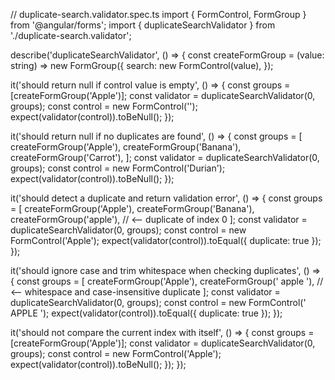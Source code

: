 // duplicate-search.validator.spec.ts
import { FormControl, FormGroup } from '@angular/forms';
import { duplicateSearchValidator } from './duplicate-search.validator';

describe('duplicateSearchValidator', () => {
  const createFormGroup = (value: string) =>
    new FormGroup({
      search: new FormControl(value),
    });

  it('should return null if control value is empty', () => {
    const groups = [createFormGroup('Apple')];
    const validator = duplicateSearchValidator(0, groups);
    const control = new FormControl('');
    expect(validator(control)).toBeNull();
  });

  it('should return null if no duplicates are found', () => {
    const groups = [
      createFormGroup('Apple'),
      createFormGroup('Banana'),
      createFormGroup('Carrot'),
    ];
    const validator = duplicateSearchValidator(0, groups);
    const control = new FormControl('Durian');
    expect(validator(control)).toBeNull();
  });

  it('should detect a duplicate and return validation error', () => {
    const groups = [
      createFormGroup('Apple'),
      createFormGroup('Banana'),
      createFormGroup('apple'), // <-- duplicate of index 0
    ];
    const validator = duplicateSearchValidator(0, groups);
    const control = new FormControl('Apple');
    expect(validator(control)).toEqual({ duplicate: true });
  });

  it('should ignore case and trim whitespace when checking duplicates', () => {
    const groups = [
      createFormGroup('Apple'),
      createFormGroup('  apple  '), // <-- whitespace and case-insensitive duplicate
    ];
    const validator = duplicateSearchValidator(0, groups);
    const control = new FormControl(' APPLE ');
    expect(validator(control)).toEqual({ duplicate: true });
  });

  it('should not compare the current index with itself', () => {
    const groups = [createFormGroup('Apple')];
    const validator = duplicateSearchValidator(0, groups);
    const control = new FormControl('Apple');
    expect(validator(control)).toBeNull();
  });
});